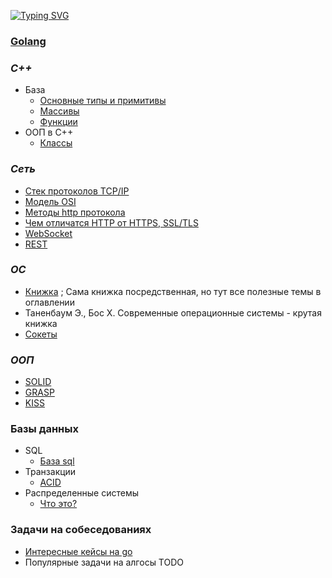 [![Typing SVG](https://readme-typing-svg.herokuapp.com?color=%2336BCF7&lines=Cheat-sheet+для+backend+разработчика)](https://git.io/typing-svg)

### [Golang](https://github.com/babtiss/cheat-sheet/tree/master/golang)
### *C++*
* База
  *  [Основные типы и примитивы](https://github.com/babtiss/cheat-sheet/tree/master/c++/base/types)
  *  [Массивы](https://github.com/babtiss/cheat-sheet/tree/master/c++/base/array)
  *  [Функции](https://github.com/babtiss/cheat-sheet/tree/master/c++/base/func)
* ООП в С++
  * [Классы](https://github.com/babtiss/cheat-sheet/tree/master/c++/oop/class)

### *Сеть*
* [Стек протоколов TCP/IP](https://github.com/babtiss/cheat-sheet/tree/master/base/TCP_IP)
* [Модель OSI](https://github.com/babtiss/cheat-sheet/tree/master/base/TCP_IP/OSI)
* [Методы http протокола](https://github.com/babtiss/cheat-sheet/tree/master/base/http_request)
* [Чем отличатся HTTP от HTTPS, SSL/TLS](https://github.com/babtiss/cheat-sheet/tree/master/base/httpVShttps)
* [WebSocket](https://github.com/babtiss/cheat-sheet/tree/master/base/webSocket)
* [REST](https://github.com/babtiss/cheat-sheet/tree/master/OOP/rest)

### *ОС*
* [Книжка](https://studme.org/329845/informatika/operatsionnye_sistemy) ; Сама книжка посредственная, но тут все полезные темы в оглавлении
* Таненбаум Э., Бос Х. Современные операционные системы - крутая книжка
* [Сокеты](https://github.com/babtiss/cheat-sheet/tree/master/os/sockets)

### *ООП*
* [SOLID](https://github.com/babtiss/cheat-sheet/tree/master/OOP/solid)
* [GRASP](https://github.com/babtiss/cheat-sheet/tree/master/OOP/grasp)
* [KISS](https://github.com/babtiss/cheat-sheet/tree/master/OOP/kiss)

### Базы данных
* SQL
    * [База sql](https://github.com/babtiss/cheat-sheet/tree/master/data_base/sql/base)
* Транзакции
    * [ACID](https://github.com/babtiss/cheat-sheet/tree/master/data_base/acid)
* Распределенные системы
    * [Что это?](https://github.com/babtiss/cheat-sheet/tree/master/data_base/distributed_system/base)
  
### Задачи на собеседованиях
* [Интересные кейсы на go](https://github.com/babtiss/cheat-sheet/tree/master/tasks/go_keys)
* Популярные задачи на алгосы TODO

